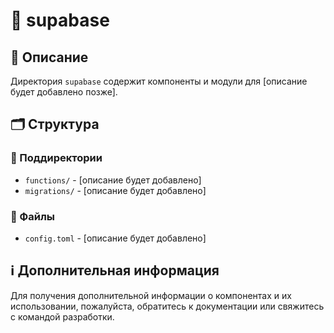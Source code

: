 # 📁 supabase

## 📝 Описание
Директория `supabase` содержит компоненты и модули для [описание будет добавлено позже].

## 🗂️ Структура

### 📂 Поддиректории

- `functions/` - [описание будет добавлено]
- `migrations/` - [описание будет добавлено]

### 📄 Файлы

- `config.toml` - [описание будет добавлено]

## ℹ️ Дополнительная информация

Для получения дополнительной информации о компонентах и их использовании, пожалуйста, обратитесь к документации или свяжитесь с командой разработки.
